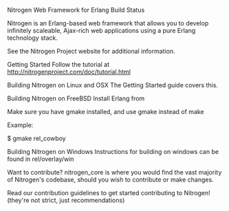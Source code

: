 Nitrogen Web Framework for Erlang
Build Status

Nitrogen is an Erlang-based web framework that allows you to develop infinitely scaleable, Ajax-rich web applications using a pure Erlang technology stack.

See the Nitrogen Project website for additional information.

Getting Started
Follow the tutorial at http://nitrogenproject.com/doc/tutorial.html

Building Nitrogen on Linux and OSX
The Getting Started guide covers this.

Building Nitrogen on FreeBSD
Install Erlang from

Make sure you have gmake installed, and use gmake instead of make

Example:

$ gmake rel_cowboy

Building Nitrogen on Windows
Instructions for building on windows can be found in rel/overlay/win

Want to contribute?
nitrogen_core is where you would find the vast majority of Nitrogen's codebase, should you wish to contribute or make changes.

Read our contribution guidelines to get started contributing to Nitrogen! (they're not strict, just recommendations)